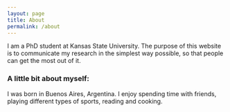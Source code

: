 ```yaml
---
layout: page
title: About
permalink: /about
---
```


I am a PhD student at Kansas State University. The purpose of this website is to communicate my research in the simplest way possible, so that people can get the most out of it. 

### A little bit about myself:
I was born in Buenos Aires, Argentina.
I enjoy spending time with friends, playing different types of sports, reading and cooking. 


